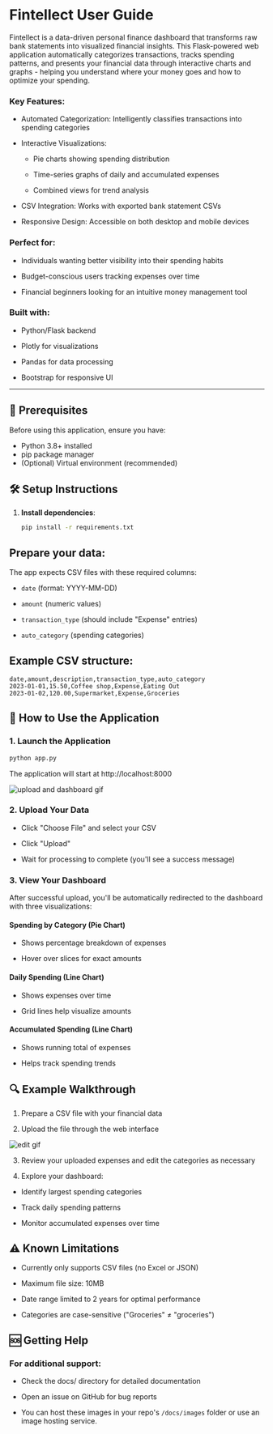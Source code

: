 # Fintellect User Guide
Fintellect is a data-driven personal finance dashboard that transforms raw bank statements into visualized financial insights. This Flask-powered web application automatically categorizes transactions, tracks spending patterns, and presents your financial data through interactive charts and graphs - helping you understand where your money goes and how to optimize your spending.

### Key Features:

- Automated Categorization: Intelligently classifies transactions into spending categories

- Interactive Visualizations:

   - Pie charts showing spending distribution

   - Time-series graphs of daily and accumulated expenses

   - Combined views for trend analysis

- CSV Integration: Works with exported bank statement CSVs

- Responsive Design: Accessible on both desktop and mobile devices

### Perfect for:

- Individuals wanting better visibility into their spending habits

- Budget-conscious users tracking expenses over time

- Financial beginners looking for an intuitive money management tool

### Built with:

- Python/Flask backend

- Plotly for visualizations

- Pandas for data processing

- Bootstrap for responsive UI

-----

## 📌 Prerequisites

Before using this application, ensure you have:
- Python 3.8+ installed
- pip package manager
- (Optional) Virtual environment (recommended)

## 🛠️ Setup Instructions

1. **Install dependencies**:
   ```bash
   pip install -r requirements.txt

## Prepare your data:

The app expects CSV files with these required columns:

- `date` (format: YYYY-MM-DD)

- `amount` (numeric values)

- `transaction_type` (should include "Expense" entries)

- `auto_category` (spending categories)

## Example CSV structure:

```text
date,amount,description,transaction_type,auto_category
2023-01-01,15.50,Coffee shop,Expense,Eating Out
2023-01-02,120.00,Supermarket,Expense,Groceries
```

## 🚀 How to Use the Application
### 1. Launch the Application
```bash
python app.py
```
The application will start at http://localhost:8000

![upload and dashboard gif](https://github.com/JessicaRoseBot/FintellectApp/blob/main/UploadandDashboard.gif)

### 2. Upload Your Data

- Click "Choose File" and select your CSV

- Click "Upload"

- Wait for processing to complete (you'll see a success message)

### 3. View Your Dashboard
After successful upload, you'll be automatically redirected to the dashboard with three visualizations:

#### Spending by Category (Pie Chart)

- Shows percentage breakdown of expenses

- Hover over slices for exact amounts

#### Daily Spending (Line Chart)

- Shows expenses over time

- Grid lines help visualize amounts

#### Accumulated Spending (Line Chart)

- Shows running total of expenses

- Helps track spending trends

## 🔍 Example Walkthrough
1. Prepare a CSV file with your financial data

2. Upload the file through the web interface

![edit gif](https://github.com/JessicaRoseBot/FintellectApp/blob/main/Edit.gif)

3. Review your uploaded expenses and edit the categories as necessary

4. Explore your dashboard:

- Identify largest spending categories

- Track daily spending patterns

- Monitor accumulated expenses over time

## ⚠️ Known Limitations
- Currently only supports CSV files (no Excel or JSON)

- Maximum file size: 10MB

- Date range limited to 2 years for optimal performance

- Categories are case-sensitive ("Groceries" ≠ "groceries")

## 🆘 Getting Help
### For additional support:

- Check the docs/ directory for detailed documentation

- Open an issue on GitHub for bug reports

- You can host these images in your repo's `/docs/images` folder or use an image hosting service.


   
